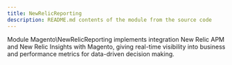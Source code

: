 ```yaml
---
title: NewRelicReporting
description: README.md contents of the module from the source code
---
```


Module Magento\NewRelicReporting implements integration New Relic APM and New Relic Insights with Magento, giving 
real-time visibility into business and performance metrics for data-driven decision making. 
